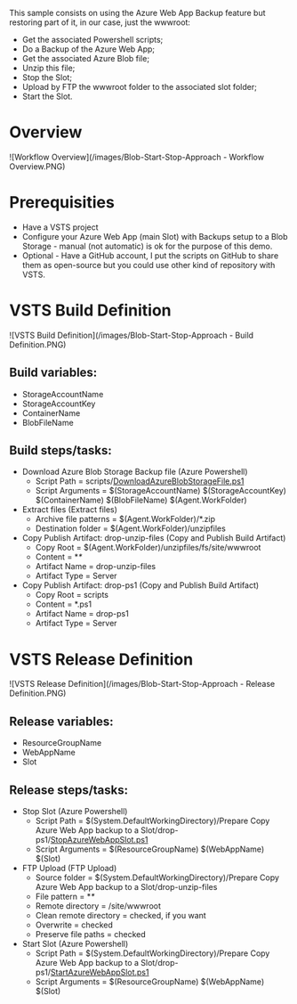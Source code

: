 This sample consists on using the Azure Web App Backup feature but restoring part of it, in our case, just the wwwroot:
  - Get the associated Powershell scripts;
  - Do a Backup of the Azure Web App;
  - Get the associated Azure Blob file;
  - Unzip this file;
  - Stop the Slot;
  - Upload by FTP the wwwroot folder to the associated slot folder;
  - Start the Slot.

# Overview

![Workflow Overview](/images/Blob-Start-Stop-Approach - Workflow Overview.PNG)

# Prerequisities
- Have a VSTS project
- Configure your Azure Web App (main Slot) with Backups setup to a Blob Storage - manual (not automatic) is ok for the purpose of this demo.
- Optional - Have a GitHub account, I put the scripts on GitHub to share them as open-source but you could use other kind of repository with VSTS.

# VSTS Build Definition

![VSTS Build Definition](/images/Blob-Start-Stop-Approach - Build Definition.PNG)

## Build variables:
- StorageAccountName
- StorageAccountKey
- ContainerName
- BlobFileName

## Build steps/tasks:

- Download Azure Blob Storage Backup file (Azure Powershell)
  - Script Path = scripts/[DownloadAzureBlobStorageFile.ps1](/script/DownloadAzureBlobStorageFile.ps1)
  - Script Arguments = $(StorageAccountName) $(StorageAccountKey) $(ContainerName) $(BlobFileName) $(Agent.WorkFolder)
- Extract files (Extract files)
  - Archive file patterns = $(Agent.WorkFolder)/*.zip
  - Destination folder = $(Agent.WorkFolder)/unzipfiles
- Copy Publish Artifact: drop-unzip-files (Copy and Publish Build Artifact)
  - Copy Root = $(Agent.WorkFolder)/unzipfiles/fs/site/wwwroot
  - Content = \**\**
  - Artifact Name = drop-unzip-files
  - Artifact Type = Server
- Copy Publish Artifact: drop-ps1 (Copy and Publish Build Artifact)
  - Copy Root = scripts
  - Content = *.ps1
  - Artifact Name = drop-ps1
  - Artifact Type = Server
  
# VSTS Release Definition

![VSTS Release Definition](/images/Blob-Start-Stop-Approach - Release Definition.PNG)

## Release variables:
- ResourceGroupName
- WebAppName
- Slot

## Release steps/tasks:

- Stop Slot (Azure Powershell)
  - Script Path = $(System.DefaultWorkingDirectory)/Prepare Copy Azure Web App backup to a Slot/drop-ps1/[StopAzureWebAppSlot.ps1](/scripts/StopAzureWebAppSlot.ps1)
  - Script Arguments = $(ResourceGroupName) $(WebAppName) $(Slot)
- FTP Upload (FTP Upload)
  - Source folder = $(System.DefaultWorkingDirectory)/Prepare Copy Azure Web App backup to a Slot/drop-unzip-files
  - File pattern = \**\**
  - Remote directory = /site/wwwroot
  - Clean remote directory = checked, if you want
  - Overwrite = checked
  - Preserve file paths = checked
- Start Slot (Azure Powershell)
  - Script Path = $(System.DefaultWorkingDirectory)/Prepare Copy Azure Web App backup to a Slot/drop-ps1/[StartAzureWebAppSlot.ps1](/scripts/StartAzureWebAppSlot.ps1)
  - Script Arguments = $(ResourceGroupName) $(WebAppName) $(Slot)
  
